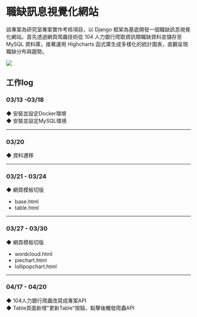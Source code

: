 # 職缺訊息視覺化網站
該專案為研究室專案實作考核項目，以 Django 框架為基底開發一個職缺訊息視覺化網站。首先透過網頁爬蟲技術從 104 人力銀行爬取資訊類職缺資料並儲存至 MySQL 資料庫，接著運用 Highcharts 函式庫生成多樣化的統計圖表，直觀呈現職缺分布與趨勢。

![]([https://i.imgur.com/f1aRS66.jpg](https://meee.com.tw/OjFwpYc))

## 工作log
### 03/13 -03/18
◆ 安裝並設定Docker環境 </br>
◆ 安裝並設定MySQL環境

---

### 03/20
◆ 資料遷移

---

### 03/21 - 03/24
◆ 網頁模板切版
- base.html
- table.html

---

### 03/27 - 03/30
◆ 網頁模板切版
- wordcloud.html
- piechart.html
- lollipopchart.html

---

### 04/17 - 04/20
◆ 104人力銀行爬蟲改寫成專案API </br>
◆ Table頁面新增"更新Table"按鈕，點擊後觸發爬蟲API

